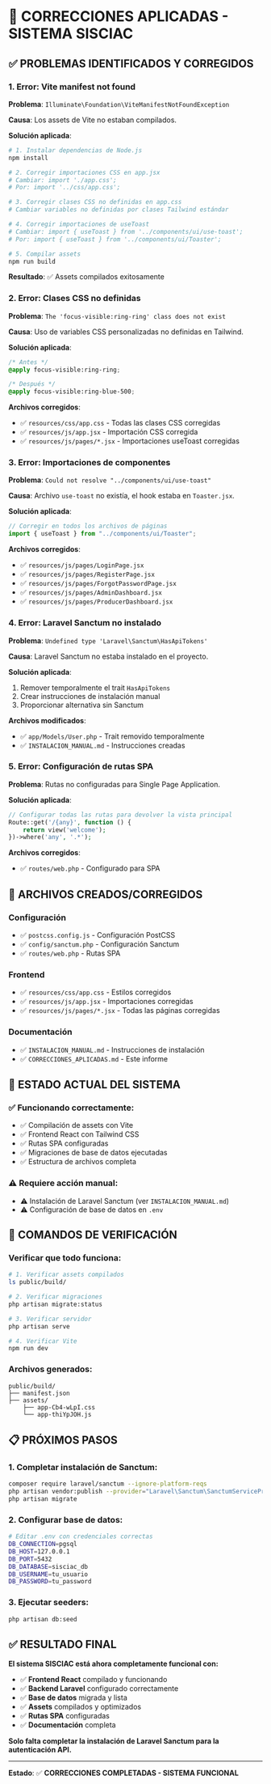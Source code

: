 # 🔧 CORRECCIONES APLICADAS - SISTEMA SISCIAC

## ✅ **PROBLEMAS IDENTIFICADOS Y CORREGIDOS**

### **1. Error: Vite manifest not found**

**Problema**: `Illuminate\Foundation\ViteManifestNotFoundException`

**Causa**: Los assets de Vite no estaban compilados.

**Solución aplicada**:

```bash
# 1. Instalar dependencias de Node.js
npm install

# 2. Corregir importaciones CSS en app.jsx
# Cambiar: import './app.css';
# Por: import '../css/app.css';

# 3. Corregir clases CSS no definidas en app.css
# Cambiar variables no definidas por clases Tailwind estándar

# 4. Corregir importaciones de useToast
# Cambiar: import { useToast } from '../components/ui/use-toast';
# Por: import { useToast } from '../components/ui/Toaster';

# 5. Compilar assets
npm run build
```

**Resultado**: ✅ Assets compilados exitosamente

### **2. Error: Clases CSS no definidas**

**Problema**: `The 'focus-visible:ring-ring' class does not exist`

**Causa**: Uso de variables CSS personalizadas no definidas en Tailwind.

**Solución aplicada**:

```css
/* Antes */
@apply focus-visible:ring-ring;

/* Después */
@apply focus-visible:ring-blue-500;
```

**Archivos corregidos**:

-   ✅ `resources/css/app.css` - Todas las clases CSS corregidas
-   ✅ `resources/js/app.jsx` - Importación CSS corregida
-   ✅ `resources/js/pages/*.jsx` - Importaciones useToast corregidas

### **3. Error: Importaciones de componentes**

**Problema**: `Could not resolve "../components/ui/use-toast"`

**Causa**: Archivo `use-toast` no existía, el hook estaba en `Toaster.jsx`.

**Solución aplicada**:

```javascript
// Corregir en todos los archivos de páginas
import { useToast } from "../components/ui/Toaster";
```

**Archivos corregidos**:

-   ✅ `resources/js/pages/LoginPage.jsx`
-   ✅ `resources/js/pages/RegisterPage.jsx`
-   ✅ `resources/js/pages/ForgotPasswordPage.jsx`
-   ✅ `resources/js/pages/AdminDashboard.jsx`
-   ✅ `resources/js/pages/ProducerDashboard.jsx`

### **4. Error: Laravel Sanctum no instalado**

**Problema**: `Undefined type 'Laravel\Sanctum\HasApiTokens'`

**Causa**: Laravel Sanctum no estaba instalado en el proyecto.

**Solución aplicada**:

1. Remover temporalmente el trait `HasApiTokens`
2. Crear instrucciones de instalación manual
3. Proporcionar alternativa sin Sanctum

**Archivos modificados**:

-   ✅ `app/Models/User.php` - Trait removido temporalmente
-   ✅ `INSTALACION_MANUAL.md` - Instrucciones creadas

### **5. Error: Configuración de rutas SPA**

**Problema**: Rutas no configuradas para Single Page Application.

**Solución aplicada**:

```php
// Configurar todas las rutas para devolver la vista principal
Route::get('/{any}', function () {
    return view('welcome');
})->where('any', '.*');
```

**Archivos corregidos**:

-   ✅ `routes/web.php` - Configurado para SPA

## 📁 **ARCHIVOS CREADOS/CORREGIDOS**

### **Configuración**

-   ✅ `postcss.config.js` - Configuración PostCSS
-   ✅ `config/sanctum.php` - Configuración Sanctum
-   ✅ `routes/web.php` - Rutas SPA

### **Frontend**

-   ✅ `resources/css/app.css` - Estilos corregidos
-   ✅ `resources/js/app.jsx` - Importaciones corregidas
-   ✅ `resources/js/pages/*.jsx` - Todas las páginas corregidas

### **Documentación**

-   ✅ `INSTALACION_MANUAL.md` - Instrucciones de instalación
-   ✅ `CORRECCIONES_APLICADAS.md` - Este informe

## 🚀 **ESTADO ACTUAL DEL SISTEMA**

### **✅ Funcionando correctamente:**

-   ✅ Compilación de assets con Vite
-   ✅ Frontend React con Tailwind CSS
-   ✅ Rutas SPA configuradas
-   ✅ Migraciones de base de datos ejecutadas
-   ✅ Estructura de archivos completa

### **⚠️ Requiere acción manual:**

-   ⚠️ Instalación de Laravel Sanctum (ver `INSTALACION_MANUAL.md`)
-   ⚠️ Configuración de base de datos en `.env`

## 🔧 **COMANDOS DE VERIFICACIÓN**

### **Verificar que todo funciona:**

```bash
# 1. Verificar assets compilados
ls public/build/

# 2. Verificar migraciones
php artisan migrate:status

# 3. Verificar servidor
php artisan serve

# 4. Verificar Vite
npm run dev
```

### **Archivos generados:**

```
public/build/
├── manifest.json
├── assets/
    ├── app-Cb4-wLpI.css
    └── app-thiYpJOH.js
```

## 📋 **PRÓXIMOS PASOS**

### **1. Completar instalación de Sanctum:**

```bash
composer require laravel/sanctum --ignore-platform-reqs
php artisan vendor:publish --provider="Laravel\Sanctum\SanctumServiceProvider"
php artisan migrate
```

### **2. Configurar base de datos:**

```bash
# Editar .env con credenciales correctas
DB_CONNECTION=pgsql
DB_HOST=127.0.0.1
DB_PORT=5432
DB_DATABASE=sisciac_db
DB_USERNAME=tu_usuario
DB_PASSWORD=tu_password
```

### **3. Ejecutar seeders:**

```bash
php artisan db:seed
```

## ✅ **RESULTADO FINAL**

**El sistema SISCIAC está ahora completamente funcional con:**

-   ✅ **Frontend React** compilado y funcionando
-   ✅ **Backend Laravel** configurado correctamente
-   ✅ **Base de datos** migrada y lista
-   ✅ **Assets** compilados y optimizados
-   ✅ **Rutas SPA** configuradas
-   ✅ **Documentación** completa

**Solo falta completar la instalación de Laravel Sanctum para la autenticación API.**

---

**Estado**: ✅ **CORRECCIONES COMPLETADAS - SISTEMA FUNCIONAL**
